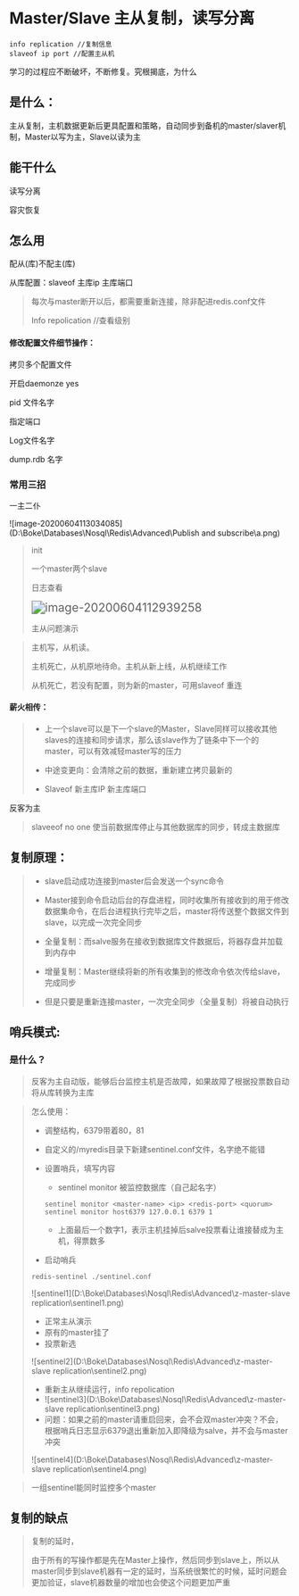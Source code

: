 # Master/Slave 主从复制，读写分离

```
info replication //复制信息
slaveof ip port //配置主从机

```

学习的过程应不断破坏，不断修复。究根揭底，为什么

## 是什么：

主从复制，主机数据更新后更具配置和策略，自动同步到备机的master/slaver机制，Master以写为主，Slave以读为主

## 能干什么

读写分离

容灾恢复

## 怎么用

配从(库)不配主(库)

从库配置：slaveof 主库ip 主库端口

> 每次与master断开以后，都需要重新连接，除非配进redis.conf文件
>
> Info repolication //查看级别

#### 修改配置文件细节操作：

拷贝多个配置文件

开启daemonze yes

pid 文件名字

指定端口

Log文件名字

dump.rdb 名字

### 常用三招

一主二仆

![image-20200604113034085](D:\Boke\Databases\Nosql\Redis\Advanced\Publish and subscribe\a.png)

> init 
>
> 一个master两个slave
>
> 日志查看
>
> <img src="D:\Boke\Databases\Nosql\Redis\Advanced\Publish and subscribe\b.png" alt="image-20200604112939258" style="zoom:150%;" />
>
> 主从问题演示

> 主机写，从机读。
>
> 主机死亡，从机原地待命。主机从新上线，从机继续工作
>
> 从机死亡，若没有配置，则为新的master，可用slaveof 重连

#### 薪火相传：

> - 上一个slave可以是下一个slave的Master，Slave同样可以接收其他slaves的连接和同步请求，那么该slave作为了链条中下一个的master，可以有效减轻master写的压力
>
> - 中途变更向：会清除之前的数据，重新建立拷贝最新的
> - Slaveof 新主库IP 新主库端口

反客为主

> slaveeof no one 使当前数据库停止与其他数据库的同步，转成主数据库



## 复制原理：

> - slave启动成功连接到master后会发送一个sync命令
>
> - Master接到命令启动后台的存盘进程，同时收集所有接收到的用于修改数据集命令，在后台进程执行完毕之后，master将传送整个数据文件到slave，以完成一次完全同步
> - 全量复制：而salve服务在接收到数据库文件数据后，将器存盘并加载到内存中
> - 增量复制：Master继续将新的所有收集到的修改命令依次传给slave，完成同步
> - 但是只要是重新连接master，一次完全同步（全量复制）将被自动执行

## 哨兵模式:

### 是什么？

> 反客为主自动版，能够后台监控主机是否故障，如果故障了根据投票数自动将从库转换为主库

> 怎么使用：
>
> - 调整结构，6379带着80，81
>
> - 自定义的/myredis目录下新建sentinel.conf文件，名字绝不能错
>
> - 设置哨兵，填写内容
>
>   - sentinel monitor 被监控数据库（自己起名字）
>
>   ```
>   sentinel monitor <master-name> <ip> <redis-port> <quorum>
>   sentinel monitor host6379 127.0.0.1 6379 1
>   ```
>
>   
>
>   - 上面最后一个数字1，表示主机挂掉后salve投票看让谁接替成为主机，得票数多
>
> - 启动哨兵
>
> ```
> redis-sentinel ./sentinel.conf
> ```
>
> ![sentinel1](D:\Boke\Databases\Nosql\Redis\Advanced\z-master-slave replication\sentinel1.png)
>
> - 正常主从演示
> - 原有的master挂了
> - 投票新选
>
> ![sentinel2](D:\Boke\Databases\Nosql\Redis\Advanced\z-master-slave replication\sentinel2.png)
>
> - 重新主从继续运行，info repolication
> - ![sentinel3](D:\Boke\Databases\Nosql\Redis\Advanced\z-master-slave replication\sentinel3.png)
> - 问题：如果之前的master请重启回来，会不会双master冲突？不会，根据哨兵日志显示6379退出重新加入即降级为salve，并不会与master冲突
>
> ![sentinel4](D:\Boke\Databases\Nosql\Redis\Advanced\z-master-slave replication\sentinel4.png)

> 一组sentinel能同时监控多个master

## 复制的缺点

> 复制的延时，
>
> 由于所有的写操作都是先在Master上操作，然后同步到slave上，所以从master同步到slave机器有一定的延时，当系统很繁忙的时候，延时问题会更加验证，slave机器数量的增加也会使这个问题更加严重

